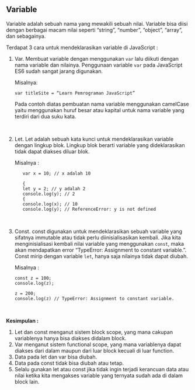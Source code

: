 ## Variable

Variable adalah sebuah nama yang mewakili sebuah nilai. Variable bisa diisi dengan berbagai macam nilai seperti “string”, “number”, “object”, “array”, dan sebagainya.

Terdapat 3 cara untuk mendeklarasikan variable di JavaScript :

1. Var. Membuat variable dengan menggunakan `var` lalu diikuti dengan nama variable dan nilainya. Penggunaan variable `var` pada JavaScript ES6 sudah sangat jarang digunakan.

   Misalnya:

   ```
   var titleSite = “Learn Pemrograman JavaScript”
   ```

   Pada contoh diatas pembuatan nama variable menggunakan camelCase yaitu menggunakan huruf besar atau kapital untuk nama variable yang terdiri dari dua suku kata.

<br />

2.  Let. Let adalah sebuah kata kunci untuk mendeklarasikan variable dengan lingkup blok. Lingkup blok berarti variable yang dideklarasikan tidak dapat diakses diluar blok.

    Misalnya :

    ```
       var x = 10; // x adalah 10

       {
       let y = 2; // y adalah 2
       console.log(y); // 2
       {
       console.log(x); // 10
       console.log(y); // ReferenceError: y is not defined
    ```

<br />

3. Const. const digunakan untuk mendeklarasikan sebuah variable yang sifatnya immutable atau tidak perlu diinisialisasikan kembali. Jika kita menginisialisasi kembali nilai variable yang menggunakan `const`, maka akan mendapatkan error “TypeError: Assignment to constant variable.”. Const mirip dengan variable `let`, hanya saja nilainya tidak dapat diubah.

   Misalnya :

   ```
   const z = 100;
   console.log(z);

   z = 200;
   console.log(z) // TypeError: Assignment to constant variable.
   ```

<br />

**Kesimpulan :**

1. Let dan const menganut sistem block scope, yang mana cakupan variablenya hanya bisa diakses didalam block.
2. Var menganut sistem functional scope, yang mana variablenya dapat diakses dari dalam maupun dari luar block kecuali di luar function.
3. Data pada let dan var bisa diubah.
4. Data pada const tidak bisa diubah atau tetap.
5. Selalu gunakan let atau const jika tidak ingin terjadi kerancuan data atau nilai ketika kita mengakses variable yang ternyata sudah ada di dalam block lain.
